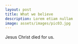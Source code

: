 ```yaml
---
layout: post
title: What we believe
description: Lorem etiam nullam
image: assets/images/pic03.jpg
---
```


Jesus Christ died for us.
